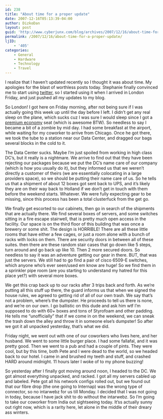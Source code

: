 ```yaml
---
id: 238
title: "About time for a proper update"
date: 2007-12-16T05:13:39-04:00
author: DizkoDan
layout: post
guid: 'http://www.cyberjunx.com/blog/archives/2007/12/16/about-time-for-a-proper-update/'
permalink: /2007/12/16/about-time-for-a-proper-update/
ljID:
    - '405'
categories:
    - General
    - Hardware
    - Technology
    - Travel
---
```


I realize that I haven’t updated recently so I thought it was about time. My apologies for the blast of worthless posts today. Stephanie finally convinced me to start using [twitter](http://twitter.com/DizkoDan), so I started using it when I arrived in London Friday, and just pushed all my updates to my blog.

So London! I got here on Friday morning, after not being sure if I was actually going this week up until the day before I left. I didn’t get any real sleep on the plane, which sucks cuz I was sure I would sleep since I got a [premium economy](http://www.virgin-atlantic.com/en/gb/whatsonboard/premiumeconomy/index.jsp) seat (which is awesome BTW). So needless to say I became a bit of a zombie by mid day. I had some breakfast at the airport, while waiting for my coworker to arrive from Chicago. Once he got there, we took the tube to a station near our Data Center, and dragged our bags several blocks in the cold to it.

The Data Center sucks. Maybe I’m just spoiled from working in high class DC’s, but it really is a nightmare. We arrive to find out that they have been rejecting our packages because we put the DC’s name care of our company (which is how you usually do it), but they informed us that we weren’t directly a customer of theirs (we are essentially colocating in a large providers space), so we should be putting their name care of us. So he tells us that a shipment of about 12 boxes got sent back to UPS, and it’s likely they are on their way back to Holland if we don’t get in touch with them before the weekend starts. Whatever. We were fully expecting gear to be missing, since this process has been a total clusterfuck from the get go.

We finally get escorted to our cabinets, then go in search of the shipments that are actually there. We find several boxes of servers, and some switches sitting in a fire escape stairwell, that is pretty much open access in the facility. Our space is on the third floor of this building that was once a brewery or some shit. The design is HORRIBLE! There are all these little rooms that have either a few cages, or just a room alone with a bunch of racks with locks on them. There are security doors in between all of these suites. then there are these random stair cases that go down like 5 steps, turn around and go back up like 10. Then 2 more secured doors. So needless to say it was an adventure getting our gear in there. BUT, that was just the servers. We still had to go find a pair of cisco 6509-E switches, which anyone who’s ever seen/used em know are huge! So we find them in a sprinkler pipe room (are you starting to understand my hatred for this place yet?) with several more boxes.

We get this crap back up to our racks after 3 trips back and forth. As we’re putting all this stuff up there, the guard informs us that when we signed the house rules, we agreed to getting rid of all of our own trash. We say that’s not a problem, where’s the dumpster. He proceeds to tell us there is none, and we’re on our own. I go ballistic on this dude and ask him wtf I’m supposed to do with 60+ boxes and tons of Styrofoam and other padding. He tells me “unofficially” that if we come in on the weekend, we can sneak the trash down the alley and throw it in someone else’s dumpster! So after we got it all unpacked yesterday, that’s what we did.

Friday night, we went out with one of our coworkers who lives here, and her husband. We went to some little burger place. I had some fallafal, and it was pretty good. Then we went to a pub and had a couple of pints. They were cool, but by this time, both Pete and I were dead to the world, so we headed back to our hotel. I came in and brushed my teeth and stuff, and crashed HARD around midnight. 11 hours later I woke of to my phone buzzing!

So yesterday after I finally got moving around noon, I headed to the DC. We got almost everything unpacked, and racked. I got all my servers cabled up and labeled. Pete got all his network configs rolled out, but we found out that our fibre drop (the one going to Internap) was the wrong type of connector, so no intarwebz for us till Monday. I decided that I was not going in today, because I have jack shit to do without the intarwebz. So I’m going to take our coworker from India out sightseeing today. It’ss actually sunny out right now, which is a rarity here, let alone in the middle of their dreary ass winters.